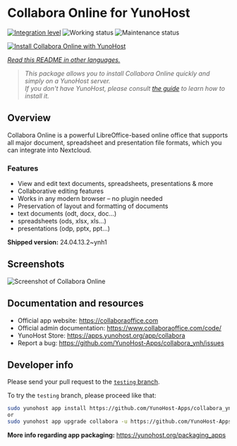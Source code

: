 <!--
N.B.: This README was automatically generated by <https://github.com/YunoHost/apps/tree/master/tools/readme_generator>
It shall NOT be edited by hand.
-->

# Collabora Online for YunoHost

[![Integration level](https://apps.yunohost.org/badge/integration/collabora)](https://ci-apps.yunohost.org/ci/apps/collabora/)
![Working status](https://apps.yunohost.org/badge/state/collabora)
![Maintenance status](https://apps.yunohost.org/badge/maintained/collabora)

[![Install Collabora Online with YunoHost](https://install-app.yunohost.org/install-with-yunohost.svg)](https://install-app.yunohost.org/?app=collabora)

*[Read this README in other languages.](./ALL_README.md)*

> *This package allows you to install Collabora Online quickly and simply on a YunoHost server.*  
> *If you don't have YunoHost, please consult [the guide](https://yunohost.org/install) to learn how to install it.*

## Overview

Collabora Online is a powerful LibreOffice-based online office that supports all major document, spreadsheet and presentation file formats, which you can integrate into Nextcloud.

### Features

- View and edit text documents, spreadsheets, presentations & more
- Collaborative editing features
- Works in any modern browser – no plugin needed
- Preservation of layout and formatting of documents
- text documents (odt, docx, doc…)
- spreadsheets (ods, xlsx, xls…)
- presentations (odp, pptx, ppt…)


**Shipped version:** 24.04.13.2~ynh1

## Screenshots

![Screenshot of Collabora Online](./doc/screenshots/Nextcloud-writer.png)

## Documentation and resources

- Official app website: <https://collaboraoffice.com>
- Official admin documentation: <https://www.collaboraoffice.com/code/>
- YunoHost Store: <https://apps.yunohost.org/app/collabora>
- Report a bug: <https://github.com/YunoHost-Apps/collabora_ynh/issues>

## Developer info

Please send your pull request to the [`testing` branch](https://github.com/YunoHost-Apps/collabora_ynh/tree/testing).

To try the `testing` branch, please proceed like that:

```bash
sudo yunohost app install https://github.com/YunoHost-Apps/collabora_ynh/tree/testing --debug
or
sudo yunohost app upgrade collabora -u https://github.com/YunoHost-Apps/collabora_ynh/tree/testing --debug
```

**More info regarding app packaging:** <https://yunohost.org/packaging_apps>
